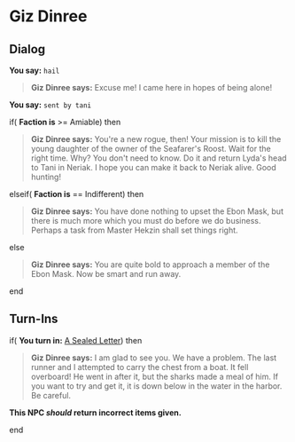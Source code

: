 # Giz Dinree
## Dialog

**You say:** `hail`



>**Giz Dinree says:** Excuse me! I came here in hopes of being alone!

**You say:** `sent by tani`



if( **Faction is** >= Amiable) then



>**Giz Dinree says:** You're a new rogue, then! Your mission is to kill the young daughter of the owner of the Seafarer's Roost. Wait for the right time. Why? You don't need to know. Do it and return Lyda's head to Tani in Neriak. I hope you can make it back to Neriak alive. Good hunting!


elseif( **Faction is** == Indifferent) then



>**Giz Dinree says:** You have done nothing to upset the Ebon Mask, but there is much more which you must do before we do business.  Perhaps a task from Master Hekzin shall set things right.


else



>**Giz Dinree says:** You are quite bold to approach a member of the Ebon Mask. Now be smart and run away.

end

## Turn-Ins



if( **You turn in:** [A Sealed Letter](/item/18844)) then 


>**Giz Dinree says:** I am glad to see you. We have a problem. The last runner and I attempted to carry the chest from a boat. It fell overboard! He went in after it, but the sharks made a meal of him. If you want to try and get it, it is down below in the water in the harbor. Be careful.

**This NPC *should* return incorrect items given.**

end